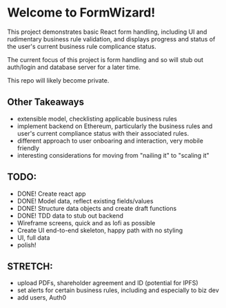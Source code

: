 # Welcome to FormWizard!
This project demonstrates basic React form handling, including UI and rudimentary business rule validation, and displays progress and status of the user's current business rule complicance status.

The current focus of this project is form handling and so will stub out auth/login and database server for a later time.

This repo will likely become private.

## Other Takeaways
- extensible model, checklisting applicable business rules
- implement backend on Ethereum, particularly the business rules and user's current compliance status with their associated rules.
- different approach to user onboaring and interaction, very mobile friendly
- interesting considerations for moving from "nailing it" to "scaling it"

## TODO:
- DONE! Create react app
- DONE! Model data, reflect existing fields/values
- DONE! Structure data objects and create draft functions
- DONE! TDD data to stub out backend
- Wireframe screens, quick and as lofi as possible
- Create UI end-to-end skeleton, happy path with no styling
- UI, full data
- polish!

## STRETCH:
- upload PDFs, shareholder agreement and ID (potential for IPFS)
- set alerts for certain business rules, including and especially to biz dev
- add users, Auth0